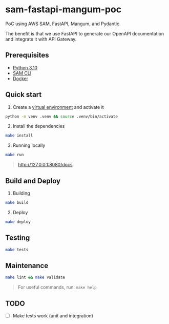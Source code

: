 # sam-fastapi-mangum-poc
PoC using AWS SAM, FastAPI, Mangum, and Pydantic.

The benefit is that we use FastAPI to generate our OpenAPI documentation and integrate it with API Gateway.


## Prerequisites
* [Python 3.10](https://www.python.org/downloads/)
* [SAM CLI](https://docs.aws.amazon.com/serverless-application-model/latest/developerguide/serverless-sam-cli-install.html)
* [Docker](https://hub.docker.com/search/?type=edition&offering=community)


## Quick start
1. Create a [virtual environment](https://docs.python.org/3.10/library/venv.html) and activate it
```bash
python -m venv .venv && source .venv/bin/activate
```

2. Install the dependencies
```bash
make install
```

3. Running locally
```bash
make run
```
> http://127.0.0.1:8080/docs

## Build and Deploy
1. Building
```bash
make build
```
2. Deploy
```bash
make deploy
```

## Testing
```bash
make tests
```

## Maintenance
```bash
make lint && make validate
```

> For useful commands, run: `make help`


## TODO
* [ ] Make tests work (unit and integration)
